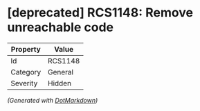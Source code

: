 # \[deprecated\] RCS1148: Remove unreachable code

| Property | Value   |
| -------- | ------- |
| Id       | RCS1148 |
| Category | General |
| Severity | Hidden  |


*\(Generated with [DotMarkdown](http://github.com/JosefPihrt/DotMarkdown)\)*